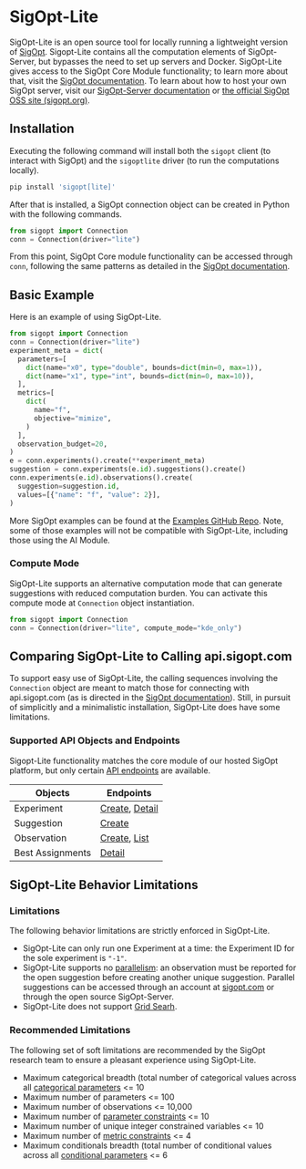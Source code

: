 <!--
Copyright © 2023 Intel Corporation

SPDX-License-Identifier: Apache License 2.0
-->

# SigOpt-Lite

SigOpt-Lite is an open source tool for locally running a lightweight version of [SigOpt](https://www.sigopt.com). Sigopt-Lite contains all the computation elements of SigOpt-Server, but bypasses the need to set up servers and Docker. SigOpt-Lite gives access to the SigOpt Core Module functionality; to learn more about that, visit the [SigOpt documentation](https://docs.sigopt.com/intro/sigopt-api-modules). To learn about how to host your own SigOpt server, visit our [SigOpt-Server documentation](../#README.md) or [the official SigOpt OSS site (sigopt.org)](https://sigopt.org/).

## Installation

Executing the following command will install both the `sigopt` client (to interact with SigOpt) and the `sigoptlite` driver (to run the computations locally).

```bash
pip install 'sigopt[lite]'
```

After that is installed, a SigOpt connection object can be created in Python with the following commands.

```python
from sigopt import Connection
conn = Connection(driver="lite")
```

From this point, SigOpt Core module functionality can be accessed through `conn`, following the same patterns as detailed in the [SigOpt documentation](https://docs.sigopt.com/core-module-api-references/quick-start).

## Basic Example

Here is an example of using SigOpt-Lite.

```python
from sigopt import Connection
conn = Connection(driver="lite")
experiment_meta = dict(
  parameters=[
    dict(name="x0", type="double", bounds=dict(min=0, max=1)),
    dict(name="x1", type="int", bounds=dict(min=0, max=10)),
  ],
  metrics=[
    dict(
      name="f",
      objective="mimize",
    )
  ],
  observation_budget=20,
)
e = conn.experiments().create(**experiment_meta)
suggestion = conn.experiments(e.id).suggestions().create()
conn.experiments(e.id).observations().create(
  suggestion=suggestion.id,
  values=[{"name": "f", "value": 2}],
)
```

More SigOpt examples can be found at the [Examples GitHub Repo](https://github.com/sigopt/sigopt-examples). Note, some of those examples will not be compatible with SigOpt-Lite, including those using the AI Module.

### Compute Mode

SigOpt-Lite supports an alternative computation mode that can generate suggestions with reduced computation burden. You can activate this compute mode at `Connection` object instantiation.

```python
from sigopt import Connection
conn = Connection(driver="lite", compute_mode="kde_only")
```

## Comparing SigOpt-Lite to Calling api.sigopt.com

To support easy use of SigOpt-Lite, the calling sequences involving the `Connection` object are meant to match those for connecting with api.sigopt.com (as is directed in the [SigOpt documentation](https://docs.sigopt.com)). Still, in pursuit of simplicitly and a minimalistic installation, SigOpt-Lite does have some limitations.

### Supported API Objects and Endpoints

Sigopt-Lite functionality matches the core module of our hosted SigOpt platform, but only certain [API endpoints](https://docs.sigopt.com/core-module-api-references/api-endpoints) are available.

| Objects          | Endpoints      |
| ---------------- | -------------- |
| Experiment       | [Create](https://docs.sigopt.com/core-module-api-references/api-endpoints/experiment-create), [Detail](https://docs.sigopt.com/core-module-api-references/api-endpoints/experiment-detail) |
| Suggestion       | [Create](https://docs.sigopt.com/core-module-api-references/api-endpoints/suggestion-create)         |
| Observation      | [Create](https://docs.sigopt.com/core-module-api-references/api-endpoints/observation-create), [List](https://docs.sigopt.com/core-module-api-references/api-endpoints/observation-list)   |
| Best Assignments | [Detail](https://docs.sigopt.com/core-module-api-references/api-endpoints/experiment-best-assignments)         |

## SigOpt-Lite Behavior Limitations

### Limitations

The following behavior limitations are strictly enforced in SigOpt-Lite.

- SigOpt-Lite can only run one Experiment at a time: the Experiment ID for the sole experiment is `"-1"`.
- SigOpt-Lite supports no [parallelism](https://docs.sigopt.com/advanced_experimentation/parallelism): an observation must be reported for the open suggestion before creating another unique suggestion. Parallel suggestions can be accessed through an account at [sigopt.com](https://app.sigopt.com/signup) or through the open source SigOpt-Server.
- SigOpt-Lite does not support [Grid Searh](https://docs.sigopt.com/intro/main-concepts/random_search#grid-search).


### Recommended Limitations

The following set of soft limitations are recommended by the SigOpt research team to ensure a pleasant experience using SigOpt-Lite.

- Maximum categorical breadth (total number of categorical values across all [categorical parameters](https://docs.sigopt.com/intro/main-concepts/parameter_space#categorical-parameters) <= 10
- Maximum number of parameters <= 100
- Maximum number of observations <= 10,000
- Maximum number of [parameter constraints](https://docs.sigopt.com/advanced_experimentation/parameter_constraints) <= 10
- Maximum number of unique integer constrained variables <= 10
- Maximum number of [metric constraints](https://docs.sigopt.com/advanced_experimentation/metric_constraints) <= 4
- Maximum conditionals breadth (total number of conditional values across all [conditional parameters](https://docs.sigopt.com/intro/main-concepts/parameter_space#define-conditional-parameters) <= 6
